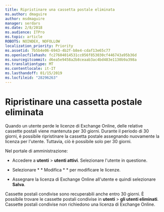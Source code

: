 ```yaml
---
title: Ripristinare una cassetta postale eliminata
ms.author: dmaguire
author: msdmaguire
manager: serdars
ms.date: 2/8/2018
ms.audience: ITPro
ms.topic: article
ROBOTS: NOINDEX, NOFOLLOW
localization_priority: Priority
ms.assetid: 7b5b4e06-6943-4b2f-b8e4-cdaf13e65c77
ms.openlocfilehash: fc27604014531cc056f853030cf446743a95b36d
ms.sourcegitcommit: d6ea5e9458a2b8ceaab3ac4bd483e1130b9a398a
ms.translationtype: MT
ms.contentlocale: it-IT
ms.lasthandoff: 01/15/2019
ms.locfileid: "28296263"
---
```

# <a name="restore-a-deleted-mailbox"></a>Ripristinare una cassetta postale eliminata

Quando un utente perde le licenze di Exchange Online, delle relative cassette postali viene mantenuta per 30 giorni. Durante il periodo di 30 giorni, è possibile ripristinare la cassetta postale assegnando nuovamente la licenza per l'utente. Tuttavia, ciò è possibile solo per 30 giorni.
  
Nel portale di amministrazione:
  
- Accedere a **utenti** \> **utenti attivi**. Selezionare l'utente in questione.
    
- Selezionare * * Modifica * * per modificare le licenze. 
    
- Assegnare la licenza di Exchange Online all'utente e quindi selezionare **Salva**.
    
Cassette postali condivise sono recuperabili anche entro 30 giorni. È possibile trovare le cassette postali condivise in **utenti** \> **gli utenti eliminati**. Cassette postali condivise non richiedono una licenza di Exchange Online.
  

